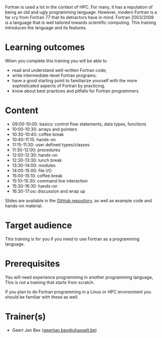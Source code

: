 Fortran is used a lot in the context of HPC.  For many, it has a
reputation of being an old and ugly programming language.  However,
modern Fortran is a far cry from Fortran 77 that its detractors have
in mind.  Fortran 2003/2008 is a language that is well tailored
towards scientific computing.  This training introduces the language
and its features.


# Learning outcomes

When you complete this training you will be able to

  * read and understand well-written Fortran code;
  * write intermediate-level Fortran programs;
  * have a good starting point to familiarize yourself with the more
    sophisticated aspects of Fortran by practicing.
  * know about best practices and pitfalls for Fortran programmers.


# Content

  * 09:00-10:00: basics: control flow statements, data types, functions
  * 10:00-10:30: arrays and pointers
  * 10:30-10:40: coffee break
  * 10:40-11:15: hands-on
  * 11:15-11:30: user defined types/classes
  * 11:30-12:00: procedures
  * 12:00-12:30: hands-on
  * 12:30-13:30: lunch break
  * 13:30-14:00: modules
  * 14:00-15:00: file I/O
  * 15:00-15:10: coffee break
  * 15:10-15:30: command line interaction
  * 15:30-16:30: hands-on
  * 16:30-17:oo: discussion and wrap up

Slides are available in the [GitHub repository](https://github.com/gjbex/Fortran-for-programmers),
as well as example code and hands-on material.


# Target audience

This training is for you if you need to use Fortran as a programming
language.


# Prerequisites

You will need experience programming in another programming language,
This is not a training that starts from scratch.

If you plan to do Fortran programming in a Linux or HPC environment you should
be familiar with these as well.


# Trainer(s)

  * Geert Jan Bex ([geertjan.bex@uhasselt.be](mailto:geertjan.bex@uhasselt.be))
